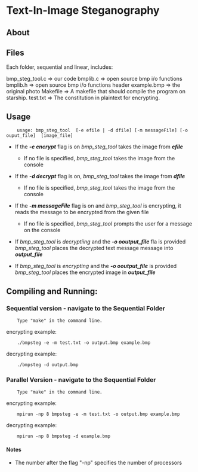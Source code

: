 # Text-In-Image Steganography

## About


## Files

Each folder, sequential and linear, includes:

bmp_steg_tool.c => our code
bmplib.c 		=> open source bmp i/o functions
bmplib.h 		=> open source bmp i/o functions header
example.bmp	=> the original photo
Makefile		=> A makefile that should compile the program on 				starship.
test.txt 		=> The constitution in plaintext for encrypting.

## Usage

		usage: bmp_steg_tool  [-e efile | -d dfile] [-m messageFile] [-o ouput_file]  [image_file]

- If the ***-e encrypt*** flag is on *bmp_steg_tool* takes the image from ***efile***
	- If no file is specified, *bmp_steg_tool* takes the image from the console

- If the ***-d decrypt*** flag is on, *bmp_steg_tool* takes the image from ***dfile***
	- If no file is specified, *bmp_steg_tool* takes the image from the console

- If the ***-m messageFile*** flag is on and *bmp_steg_tool* is encrypting, it reads the message to be encrypted from the given file
	- If no file is specified, *bmp_steg_tool* prompts the user for a message on the console

- If *bmp_steg_tool* is *decryptiing* and the ***-o ooutput_file*** fla is provided *bmp_steg_tool* places the decrypted text message message into ***output_file***

- If *bmp_steg_tool* is *encrypting* and the ***-o ooutput_file*** is provided *bmp_steg_tool* places the encrypted image in ***output_file***



## Compiling and Running:

### Sequential version - navigate to the Sequential Folder

		Type "make" in the command line.

encrypting example:

		./bmpsteg -e -m test.txt -o output.bmp example.bmp

decrypting example:
	
		./bmpsteg -d output.bmp


### Parallel Version - navigate to the Sequential Folder

		Type "make" in the command line.

encrypting example:

		mpirun -np 8 bmpsteg -e -m test.txt -o output.bmp example.bmp

decrypting example:
	
		mpirun -np 8 bmpsteg -d example.bmp
#### Notes

- The number after the flag "-np" specifies the number of processors






